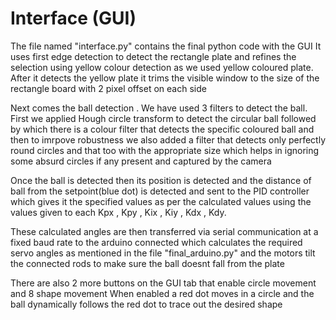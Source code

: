 # Interface (GUI)
The file named "interface.py" contains the final python code with the GUI 
It uses first edge detection to detect the rectangle plate and refines the selection using yellow colour detection as we used yellow coloured plate. After it detects the yellow plate it trims the visible window to the size of the rectangle board with 2 pixel offset on each side 

Next comes the ball detection . We have used 3 filters to detect the ball. First we applied Hough circle transform to detect the circular ball followed by which there is a colour filter that detects the specific coloured ball and then to imrpove robustness we also added a filter that detects only perfectly round circles and that too with the appropriate size which helps in ignoring some absurd circles if any present and captured by the camera 

Once the ball is detected then its position is detected and the distance of ball from the setpoint(blue dot) is detected and sent to the PID controller which gives it the specified values as per the calculated values using the values given to each Kpx , Kpy , Kix , Kiy , Kdx , Kdy.

These calculated angles are then transferred via serial communication at a fixed baud rate to the arduino connected which calculates the required servo angles as mentioned in the file "final_arduino.py" and the motors tilt the connected rods to make sure the ball doesnt fall from the plate 

There are also 2 more buttons on the GUI tab that enable circle movement and 8 shape movement 
When enabled a red dot moves in a circle and the ball dynamically follows the red dot to trace out the desired shape 
